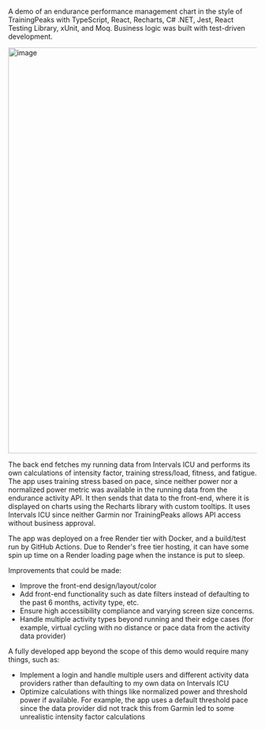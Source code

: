 A demo of an endurance performance management chart in the style of TrainingPeaks with TypeScript, React, Recharts, C# .NET, Jest, React Testing Library, xUnit, and Moq. Business logic was built with test-driven development.

<img width="1381" height="824" alt="image" src="https://github.com/user-attachments/assets/3456db81-00e2-4ca0-b7f9-b3453b953807" />

The back end fetches my running data from Intervals ICU and performs its own calculations of intensity factor, training stress/load, fitness, and fatigue. The app uses training stress based on pace, since neither power nor a normalized power metric was available in the running data from the endurance activity API. It then sends that data to the front-end, where it is displayed on charts using the Recharts library with custom tooltips. It uses Intervals ICU since neither Garmin nor TrainingPeaks allows API access without business approval.

The app was deployed on a free Render tier with Docker, and a build/test run by GitHub Actions. Due to Render's free tier hosting, it can have some spin up time on a Render loading page when the instance is put to sleep.

Improvements that could be made:
- Improve the front-end design/layout/color
- Add front-end functionality such as date filters instead of defaulting to the past 6 months, activity type, etc.
- Ensure high accessibility compliance and varying screen size concerns. 
- Handle multiple activity types beyond running and their edge cases (for example, virtual cycling with no distance or pace data from the activity data provider)

A fully developed app beyond the scope of this demo would require many things, such as:
- Implement a login and handle multiple users and different activity data providers rather than defaulting to my own data on Intervals ICU
- Optimize calculations with things like normalized power and threshold power if available. For example, the app uses a default threshold pace since the data provider did not track this from Garmin led to some unrealistic intensity factor calculations
